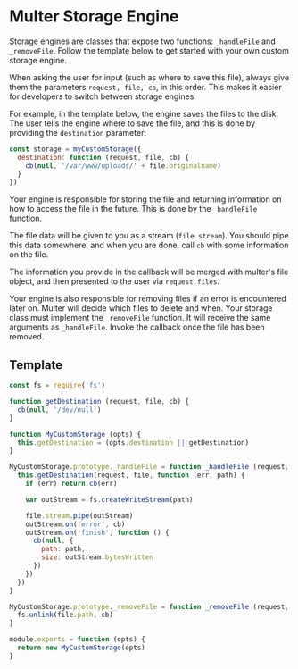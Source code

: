 # Multer Storage Engine

Storage engines are classes that expose two functions: `_handleFile` and `_removeFile`.
Follow the template below to get started with your own custom storage engine.

When asking the user for input (such as where to save this file), always give
them the parameters `request, file, cb`, in this order. This makes it easier for
developers to switch between storage engines.

For example, in the template below, the engine saves the files to the disk. The
user tells the engine where to save the file, and this is done by
providing the `destination` parameter:

```javascript
const storage = myCustomStorage({
  destination: function (request, file, cb) {
    cb(null, '/var/www/uploads/' + file.originalname)
  }
})
```

Your engine is responsible for storing the file and returning information on how to
access the file in the future. This is done by the `_handleFile` function.

The file data will be given to you as a stream (`file.stream`). You should pipe
this data somewhere, and when you are done, call `cb` with some information on the
file.

The information you provide in the callback will be merged with multer's file object,
and then presented to the user via `request.files`.

Your engine is also responsible for removing files if an error is encountered
later on. Multer will decide which files to delete and when. Your storage class must
implement the `_removeFile` function. It will receive the same arguments as
`_handleFile`. Invoke the callback once the file has been removed.

## Template

```javascript
const fs = require('fs')

function getDestination (request, file, cb) {
  cb(null, '/dev/null')
}

function MyCustomStorage (opts) {
  this.getDestination = (opts.destination || getDestination)
}

MyCustomStorage.prototype._handleFile = function _handleFile (request, file, cb) {
  this.getDestination(request, file, function (err, path) {
    if (err) return cb(err)

    var outStream = fs.createWriteStream(path)

    file.stream.pipe(outStream)
    outStream.on('error', cb)
    outStream.on('finish', function () {
      cb(null, {
        path: path,
        size: outStream.bytesWritten
      })
    })
  })
}

MyCustomStorage.prototype._removeFile = function _removeFile (request, file, cb) {
  fs.unlink(file.path, cb)
}

module.exports = function (opts) {
  return new MyCustomStorage(opts)
}
```
